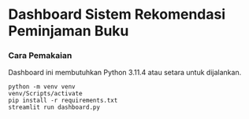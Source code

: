 # Dashboard Sistem Rekomendasi Peminjaman Buku

### Cara Pemakaian

Dashboard ini membutuhkan Python 3.11.4 atau setara untuk dijalankan.

```
python -m venv venv
venv/Scripts/activate
pip install -r requirements.txt
streamlit run dashboard.py
```